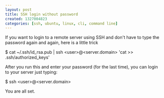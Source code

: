 ```yaml
--- 
layout: post
title: SSH login without password
created: 1327004823
categories: [ssh, ubuntu, linux, cli, command line]
---
```

<p>If you want to login to a remote server using SSH and don&#39;t have to type the password again and again, here is a little trick</p>
<p>$&nbsp;cat ~/.ssh/id_rsa.pub | ssh &lt;user&gt;@&lt;server.domain&gt; &#39;cat &gt;&gt; .ssh/authorized_keys&#39;</p>
<p>After you run this and enter your password (for the last time), you can login to your server just typing:</p>
<p>$ ssh &lt;user&gt;@&lt;server.domain&gt;</p>
<p>You are all set.</p>
